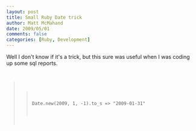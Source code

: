 ```yaml
---
layout: post
title: Small Ruby Date trick
author: Matt McMahand
date: 2009/05/01
comments: false
categories: [Ruby, Development]
---
```


Well I don't know if it's a trick, but this sure was useful when I was coding up some sql reports.
<code>
>> Date.new(2009, 1, -1).to_s
=> "2009-01-31"
</code>
